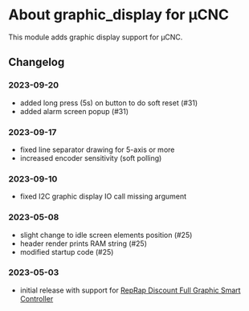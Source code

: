 # About graphic_display for µCNC

This module adds graphic display support for µCNC.

## Changelog

### 2023-09-20
- added long press (5s) on button to do soft reset (#31)
- added alarm screen popup (#31)

### 2023-09-17
- fixed line separator drawing for 5-axis or more
- increased encoder sensitivity (soft polling)

### 2023-09-10
- fixed I2C graphic display IO call missing argument

### 2023-05-08

- slight change to idle screen elements position (#25)
- header render prints RAM string (#25)
- modified startup code (#25)

### 2023-05-03

- initial release with support for [RepRap Discount Full Graphic Smart Controller](https://reprap.org/wiki/RepRapDiscount_Full_Graphic_Smart_Controller)

